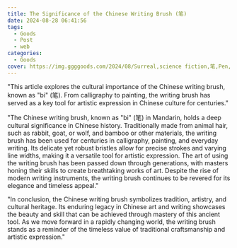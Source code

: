 ```yaml
---
title: The Significance of the Chinese Writing Brush (笔)
date: 2024-08-28 06:41:56
tags:
  - Goods
  - Post
  - web
categories:
  - Goods
cover: https://img.ggggoods.com/2024/08/Surreal,science fiction,笔,Pen,technology,tech,diagrams,renderings,colors_20240830_00001_.png
---
```


"This article explores the cultural importance of the Chinese writing brush, known as \"bi\" (笔). From calligraphy to painting, the writing brush has served as a key tool for artistic expression in Chinese culture for centuries."

"The Chinese writing brush, known as \"bi\" (笔) in Mandarin, holds a deep cultural significance in Chinese history. Traditionally made from animal hair, such as rabbit, goat, or wolf, and bamboo or other materials, the writing brush has been used for centuries in calligraphy, painting, and everyday writing. Its delicate yet robust bristles allow for precise strokes and varying line widths, making it a versatile tool for artistic expression. The art of using the writing brush has been passed down through generations, with masters honing their skills to create breathtaking works of art. Despite the rise of modern writing instruments, the writing brush continues to be revered for its elegance and timeless appeal."

"In conclusion, the Chinese writing brush symbolizes tradition, artistry, and cultural heritage. Its enduring legacy in Chinese art and writing showcases the beauty and skill that can be achieved through mastery of this ancient tool. As we move forward in a rapidly changing world, the writing brush stands as a reminder of the timeless value of traditional craftsmanship and artistic expression."
